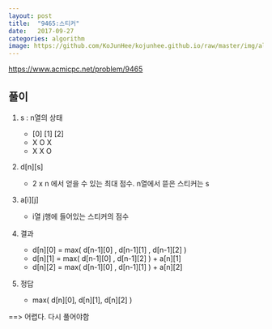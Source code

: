 ```yaml
---
layout: post
title:  "9465:스티커"
date:   2017-09-27
categories: algorithm
image: https://github.com/KoJunHee/kojunhee.github.io/raw/master/img/algorithm.png
---
```



<https://www.acmicpc.net/problem/9465>

## 풀이

1. s : n열의 상태 
	* [0]      [1]      [2]
	* X        O        X
	* X        X        O

2. d[n][s] 
	
	* 2 x n 에서 얻을 수 있는 최대 점수. n열에서 뜯은 스티커는 s

3. a[i][j]

	* i열 j행에 들어있는 스티커의 점수

4. 결과
	* d[n][0] =  max( d[n-1][0] , d[n-1][1] , d[n-1][2] )
	* d[n][1] =  max( d[n-1][0] , d[n-1][2] ) + a[n][1]
	* d[n][2] =  max( d[n-1][0] , d[n-1][1] ) + a[n][2]

5. 정답
	* max( d[n][0], d[n][1], d[n][2] )



==> 어렵다. 다시 풀어야함
